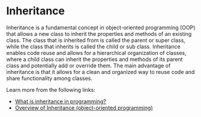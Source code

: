 # Inheritance

Inheritance is a fundamental concept in object-oriented programming (OOP) that allows a new class to inherit the properties and methods of an existing class. The class that is inherited from is called the parent or super class, while the class that inherits is called the child or sub class. Inheritance enables code reuse and allows for a hierarchical organization of classes, where a child class can inherit the properties and methods of its parent class and potentially add or override them. The main advantage of inheritance is that it allows for a clean and organized way to reuse code and share functionality among classes.

Learn more from the following links:

- [What is inheritance in programming?](https://www.youtube.com/watch?v=ajOYOxCanhE)
- [Overview of Inheritance (object-oriented programming)](<https://en.wikipedia.org/wiki/Inheritance_(object-oriented_programming)>)
